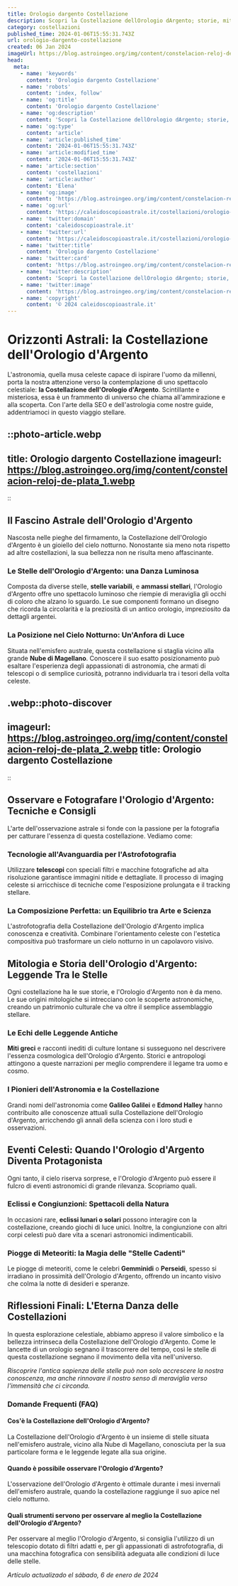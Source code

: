 ```yaml
---
title: Orologio dargento Costellazione
description: Scopri la Costellazione dellOrologio dArgento; storie, miti e come identificarla nel cielo notturno! Guida astrofila per appassionati.
category: costellazioni
published_time: 2024-01-06T15:55:31.743Z
url: orologio-dargento-costellazione
created: 06 Jan 2024
imageUrl: https://blog.astroingeo.org/img/content/constelacion-reloj-de-plata_1.webp
head:
  meta:
    - name: 'keywords'
      content: 'Orologio dargento Costellazione'
    - name: 'robots'
      content: 'index, follow'
    - name: 'og:title'
      content: 'Orologio dargento Costellazione'
    - name: 'og:description'
      content: 'Scopri la Costellazione dellOrologio dArgento; storie, miti e come identificarla nel cielo notturno! Guida astrofila per appassionati.'
    - name: 'og:type'
      content: 'article'
    - name: 'article:published_time'
      content: '2024-01-06T15:55:31.743Z'
    - name: 'article:modified_time'
      content: '2024-01-06T15:55:31.743Z'
    - name: 'article:section'
      content: 'costellazioni'
    - name: 'article:author'
      content: 'Elena'
    - name: 'og:image'
      content: 'https://blog.astroingeo.org/img/content/constelacion-reloj-de-plata_1.webp'
    - name: 'og:url'
      content: 'https://caleidoscopioastrale.it/costellazioni/orologio-dargento-costellazione'
    - name: 'twitter:domain'
      content: 'caleidoscopioastrale.it'
    - name: 'twitter:url'
      content: 'https://caleidoscopioastrale.it/costellazioni/orologio-dargento-costellazione'
    - name: 'twitter:title'
      content: 'Orologio dargento Costellazione'
    - name: 'twitter:card'
      content: 'https://blog.astroingeo.org/img/content/constelacion-reloj-de-plata_1.webp'
    - name: 'twitter:description'
      content: 'Scopri la Costellazione dellOrologio dArgento; storie, miti e come identificarla nel cielo notturno! Guida astrofila per appassionati.'
    - name: 'twitter:image'
      content: 'https://blog.astroingeo.org/img/content/constelacion-reloj-de-plata_1.webp'
    - name: 'copyright'
      content: '© 2024 caleidoscopioastrale.it'
---
```

# Orizzonti Astrali: la Costellazione dell'Orologio d'Argento

L'astronomia, quella musa celeste capace di ispirare l'uomo da millenni, porta la nostra attenzione verso la contemplazione di uno spettacolo celestiale: **la Costellazione dell'Orologio d'Argento**. Scintillante e misteriosa, essa è un frammento di universo che chiama all'ammirazione e alla scoperta. Con l'arte della SEO e dell'astrologia come nostre guide, addentriamoci in questo viaggio stellare.

::photo-article.webp
---
title: Orologio dargento Costellazione
imageurl: https://blog.astroingeo.org/img/content/constelacion-reloj-de-plata_1.webp
---
::

## Il Fascino Astrale dell'Orologio d'Argento

Nascosta nelle pieghe del firmamento, la Costellazione dell'Orologio d'Argento è un gioiello del cielo notturno. Nonostante sia meno nota rispetto ad altre costellazioni, la sua bellezza non ne risulta meno affascinante.

### Le Stelle dell'Orologio d'Argento: una Danza Luminosa

Composta da diverse stelle, **stelle variabili**, e **ammassi stellari**, l'Orologio d'Argento offre uno spettacolo luminoso che riempie di meraviglia gli occhi di coloro che alzano lo sguardo. Le sue componenti formano un disegno che ricorda la circolarità e la preziosità di un antico orologio, impreziosito da dettagli argentei.

### La Posizione nel Cielo Notturno: Un'Anfora di Luce

Situata nell'emisfero australe, questa costellazione si staglia vicino alla grande **Nube di Magellano**. Conoscere il suo esatto posizionamento può esaltare l'esperienza degli appassionati di astronomia, che armati di telescopi o di semplice curiosità, potranno individuarla tra i tesori della volta celeste.

.webp::photo-discover
---
imageurl: https://blog.astroingeo.org/img/content/constelacion-reloj-de-plata_2.webp
title: Orologio dargento Costellazione
---
::

## Osservare e Fotografare l'Orologio d'Argento: Tecniche e Consigli

L'arte dell'osservazione astrale si fonde con la passione per la fotografia per catturare l'essenza di questa costellazione. Vediamo come:

### Tecnologie all'Avanguardia per l'Astrofotografia

Utilizzare **telescopi** con speciali filtri e macchine fotografiche ad alta risoluzione garantisce immagini nitide e dettagliate. Il processo di imaging celeste si arricchisce di tecniche come l'esposizione prolungata e il tracking stellare.

### La Composizione Perfetta: un Equilibrio tra Arte e Scienza

L'astrofotografia della Costellazione dell'Orologio d'Argento implica conoscenza e creatività. Combinare l'orientamento celeste con l'estetica compositiva può trasformare un cielo notturno in un capolavoro visivo.

## Mitologia e Storia dell'Orologio d'Argento: Leggende Tra le Stelle

Ogni costellazione ha le sue storie, e l'Orologio d'Argento non è da meno. Le sue origini mitologiche si intrecciano con le scoperte astronomiche, creando un patrimonio culturale che va oltre il semplice assemblaggio stellare.

### Le Echi delle Leggende Antiche

**Miti greci** e racconti inediti di culture lontane si susseguono nel descrivere l'essenza cosmologica dell'Orologio d'Argento. Storici e antropologi attingono a queste narrazioni per meglio comprendere il legame tra uomo e cosmo.

### I Pionieri dell'Astronomia e la Costellazione

Grandi nomi dell'astronomia come **Galileo Galilei** e **Edmond Halley** hanno contribuito alle conoscenze attuali sulla Costellazione dell'Orologio d'Argento, arricchendo gli annali della scienza con i loro studi e osservazioni.

## Eventi Celesti: Quando l'Orologio d'Argento Diventa Protagonista

Ogni tanto, il cielo riserva sorprese, e l'Orologio d'Argento può essere il fulcro di eventi astronomici di grande rilevanza. Scopriamo quali. 

### Eclissi e Congiunzioni: Spettacoli della Natura

In occasioni rare, **eclissi lunari o solari** possono interagire con la costellazione, creando giochi di luce unici. Inoltre, la congiunzione con altri corpi celesti può dare vita a scenari astronomici indimenticabili.

### Piogge di Meteoriti: la Magia delle "Stelle Cadenti"

Le piogge di meteoriti, come le celebri **Gemminidi** o **Perseidi**, spesso si irradiano in prossimità dell'Orologio d'Argento, offrendo un incanto visivo che colma la notte di desideri e speranze.

## Riflessioni Finali: L'Eterna Danza delle Costellazioni

In questa esplorazione celestiale, abbiamo appreso il valore simbolico e la bellezza intrinseca della Costellazione dell'Orologio d'Argento. Come le lancette di un orologio segnano il trascorrere del tempo, così le stelle di questa costellazione segnano il movimento della vita nell'universo.

*Riscoprire l'antica sapienza delle stelle può non solo accrescere la nostra conoscenza, ma anche rinnovare il nostro senso di meraviglia verso l'immensità che ci circonda.*

### Domande Frequenti (FAQ)

#### Cos'è la Costellazione dell'Orologio d'Argento?
La Costellazione dell'Orologio d'Argento è un insieme di stelle situata nell'emisfero australe, vicino alla Nube di Magellano, conosciuta per la sua particolare forma e le leggende legate alla sua origine.

#### Quando è possibile osservare l'Orologio d'Argento?
L'osservazione dell'Orologio d'Argento è ottimale durante i mesi invernali dell'emisfero australe, quando la costellazione raggiunge il suo apice nel cielo notturno.

#### Quali strumenti servono per osservare al meglio la Costellazione dell'Orologio d'Argento?
Per osservare al meglio l'Orologio d'Argento, si consiglia l'utilizzo di un telescopio dotato di filtri adatti e, per gli appassionati di astrofotografia, di una macchina fotografica con sensibilità adeguata alle condizioni di luce delle stelle.

_Artículo actualizado el sábado, 6 de enero de 2024_